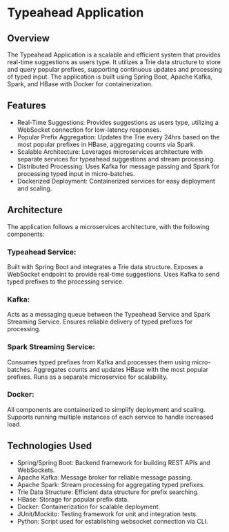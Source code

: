 # Typeahead Application

## Overview
The Typeahead Application is a scalable and efficient system that provides real-time suggestions as users type. It utilizes a Trie data structure to store and query popular prefixes, supporting continuous updates and processing of typed input. The application is built using Spring Boot, Apache Kafka, Spark, and HBase with Docker for containerization.

## Features
- Real-Time Suggestions: Provides suggestions as users type, utilizing a WebSocket connection for low-latency responses.
- Popular Prefix Aggregation: Updates the Trie every 24hrs based on the most popular prefixes in HBase, aggregating counts via Spark.
- Scalable Architecture: Leverages microservices architecture with separate services for typeahead suggestions and stream processing.
- Distributed Processing: Uses Kafka for message passing and Spark for processing typed input in micro-batches.
- Dockerized Deployment: Containerized services for easy deployment and scaling.

## Architecture
The application follows a microservices architecture, with the following components:

### Typeahead Service:
Built with Spring Boot and integrates a Trie data structure.
Exposes a WebSocket endpoint to provide real-time suggestions.
Uses Kafka to send typed prefixes to the processing service.

### Kafka:
Acts as a messaging queue between the Typeahead Service and Spark Streaming Service.
Ensures reliable delivery of typed prefixes for processing.

### Spark Streaming Service:
Consumes typed prefixes from Kafka and processes them using micro-batches.
Aggregates counts and updates HBase with the most popular prefixes.
Runs as a separate microservice for scalability.

### Docker:
All components are containerized to simplify deployment and scaling.
Supports running multiple instances of each service to handle increased load.

## Technologies Used
- Spring/Spring Boot: Backend framework for building REST APIs and WebSockets.
- Apache Kafka: Message broker for reliable message passing.
- Apache Spark: Stream processing for aggregating typed prefixes.
- Trie Data Structure: Efficient data structure for prefix searching.
- HBase: Storage for popular prefix data.
- Docker: Containerization for scalable deployment.
- JUnit/Mockito: Testing framework for unit and integration tests.
- Python: Script used for establishing websocket connection via CLI.